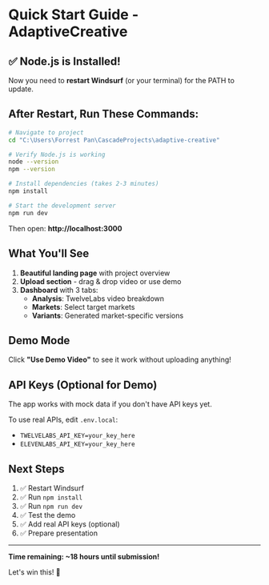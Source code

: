 # Quick Start Guide - AdaptiveCreative

## ✅ Node.js is Installed!

Now you need to **restart Windsurf** (or your terminal) for the PATH to update.

## After Restart, Run These Commands:

```bash
# Navigate to project
cd "C:\Users\Forrest Pan\CascadeProjects\adaptive-creative"

# Verify Node.js is working
node --version
npm --version

# Install dependencies (takes 2-3 minutes)
npm install

# Start the development server
npm run dev
```

Then open: **http://localhost:3000**

## What You'll See

1. **Beautiful landing page** with project overview
2. **Upload section** - drag & drop video or use demo
3. **Dashboard** with 3 tabs:
   - **Analysis**: TwelveLabs video breakdown
   - **Markets**: Select target markets
   - **Variants**: Generated market-specific versions

## Demo Mode

Click **"Use Demo Video"** to see it work without uploading anything!

## API Keys (Optional for Demo)

The app works with mock data if you don't have API keys yet.

To use real APIs, edit `.env.local`:
- `TWELVELABS_API_KEY=your_key_here`
- `ELEVENLABS_API_KEY=your_key_here`

## Next Steps

1. ✅ Restart Windsurf
2. ✅ Run `npm install`
3. ✅ Run `npm run dev`
4. ✅ Test the demo
5. ✅ Add real API keys (optional)
6. ✅ Prepare presentation

---

**Time remaining: ~18 hours until submission!**

Let's win this! 🚀
